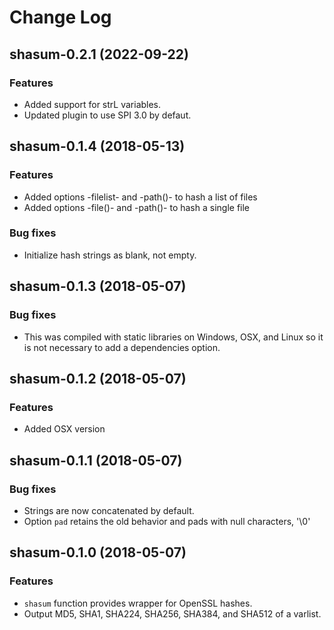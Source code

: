 Change Log
==========

## shasum-0.2.1 (2022-09-22)

### Features

- Added support for strL variables.
- Updated plugin to use SPI 3.0 by defaut.

## shasum-0.1.4 (2018-05-13)

### Features

- Added options -filelist- and -path()- to hash a list of files
- Added options -file()- and -path()- to hash a single file

### Bug fixes

- Initialize hash strings as blank, not empty.

## shasum-0.1.3 (2018-05-07)

### Bug fixes

- This was compiled with static libraries on Windows, OSX, and Linux so
  it is not necessary to add a dependencies option.

## shasum-0.1.2 (2018-05-07)

### Features

- Added OSX version

## shasum-0.1.1 (2018-05-07)

### Bug fixes

- Strings are now concatenated by default.
- Option `pad` retains the old behavior and pads with null characters, '\0'

## shasum-0.1.0 (2018-05-07)

### Features

- `shasum` function provides wrapper for OpenSSL hashes.
- Output MD5, SHA1, SHA224, SHA256, SHA384, and SHA512 of a varlist.
